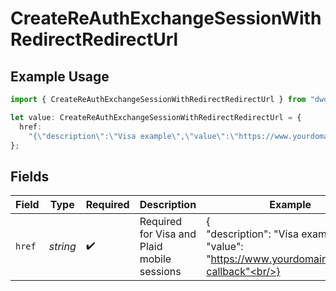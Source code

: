 # CreateReAuthExchangeSessionWithRedirectRedirectUrl

## Example Usage

```typescript
import { CreateReAuthExchangeSessionWithRedirectRedirectUrl } from "dwolla/models";

let value: CreateReAuthExchangeSessionWithRedirectRedirectUrl = {
  href:
    "{\"description\":\"Visa example\",\"value\":\"https://www.yourdomain.com/iav-callback\"}",
};
```

## Fields

| Field                                                                                 | Type                                                                                  | Required                                                                              | Description                                                                           | Example                                                                               |
| ------------------------------------------------------------------------------------- | ------------------------------------------------------------------------------------- | ------------------------------------------------------------------------------------- | ------------------------------------------------------------------------------------- | ------------------------------------------------------------------------------------- |
| `href`                                                                                | *string*                                                                              | :heavy_check_mark:                                                                    | Required for Visa and Plaid mobile sessions                                           | {<br/>"description": "Visa example",<br/>"value": "https://www.yourdomain.com/iav-callback"<br/>} |